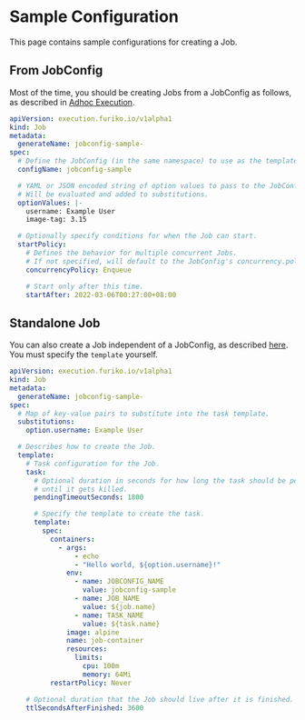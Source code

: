# Sample Configuration

This page contains sample configurations for creating a Job.

## From JobConfig

Most of the time, you should be creating Jobs from a JobConfig as follows, as described in [Adhoc Execution](./adhoc-execution.md).

```yaml
apiVersion: execution.furiko.io/v1alpha1
kind: Job
metadata:
  generateName: jobconfig-sample-
spec:
  # Define the JobConfig (in the same namespace) to use as the template for the Job.
  configName: jobconfig-sample

  # YAML or JSON encoded string of option values to pass to the JobConfig.
  # Will be evaluated and added to substitutions.
  optionValues: |-
    username: Example User
    image-tag: 3.15

  # Optionally specify conditions for when the Job can start.
  startPolicy:
    # Defines the behavior for multiple concurrent Jobs.
    # If not specified, will default to the JobConfig's concurrency.policy.
    concurrencyPolicy: Enqueue

    # Start only after this time.
    startAfter: 2022-03-06T00:27:00+08:00
```

## Standalone Job

You can also create a Job independent of a JobConfig, as described [here](./adhoc-execution.md#independent-jobs). You must specify the `template` yourself.

```yaml
apiVersion: execution.furiko.io/v1alpha1
kind: Job
metadata:
  generateName: jobconfig-sample-
spec:
  # Map of key-value pairs to substitute into the task template.
  substitutions:
    option.username: Example User

  # Describes how to create the Job.
  template:
    # Task configuration for the Job.
    task:
      # Optional duration in seconds for how long the task should be pending
      # until it gets killed.
      pendingTimeoutSeconds: 1800

      # Specify the template to create the task.
      template:
        spec:
          containers:
            - args:
                - echo
                - "Hello world, ${option.username}!"
              env:
                - name: JOBCONFIG_NAME
                  value: jobconfig-sample
                - name: JOB_NAME
                  value: ${job.name}
                - name: TASK_NAME
                  value: ${task.name}
              image: alpine
              name: job-container
              resources:
                limits:
                  cpu: 100m
                  memory: 64Mi
          restartPolicy: Never

    # Optional duration that the Job should live after it is finished.
    ttlSecondsAfterFinished: 3600
```
